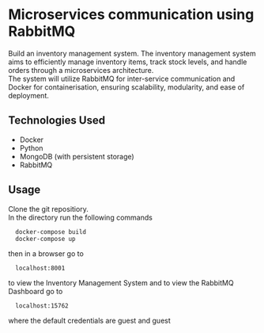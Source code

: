 # Microservices communication using RabbitMQ
Build an inventory management system. The inventory management system aims to efficiently manage inventory items, track stock levels, and handle orders through a microservices architecture.  
The system will utilize RabbitMQ for inter-service communication and Docker for containerisation, ensuring scalability, modularity, and ease of deployment.

## Technologies Used 
- Docker
- Python
- MongoDB (with persistent storage)
- RabbitMQ

## Usage 
Clone the git repositiory.  
In the directory run the following commands  
```
  docker-compose build
  docker-compose up
```
then in a browser go to  
```
  localhost:8001
```
to view the Inventory Management System 
and to view the RabbitMQ Dashboard go to
```
  localhost:15762
```
where the default credentials are guest and guest
